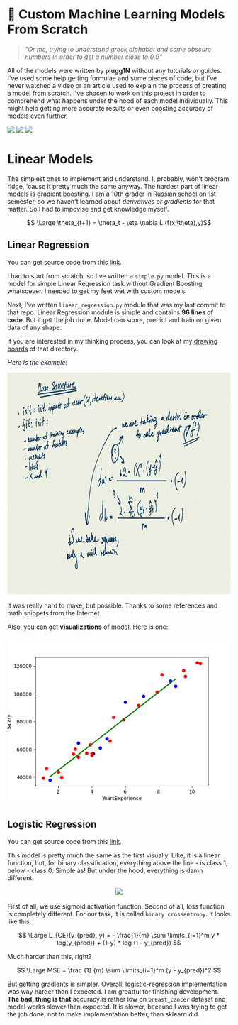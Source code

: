 # 💎 Custom Machine Learning Models From Scratch

> *"Or me, trying to understand greek alphabet and some obscure numbers in order to get a number close to 0.9"*

All of the models were written by **plugg1N** without any tutorials or guides. I've used some help getting formulae and some pieces of code, but I've never
watched a video or an article used to explain the process of creating a model from scratch. I've chosen to work on this project in order to comprehend
what happens under the hood of each model individually. This might help getting more accurate results or even boosting accuracy of models even further.

<p align="left">
<img src="https://img.shields.io/badge/PYTHON-black?style=for-the-badge&logo=python&logoColor=gold"/>
<img src="https://img.shields.io/badge/sklearn-black?style=for-the-badge&logo=scikitlearn&logoColor=gold"/>
<img src="https://img.shields.io/badge/JUPYTER-black?style=for-the-badge&logo=jupyter&logoColor=gold"/> </p>



# Linear Models

The simplest ones to implement and understand. I, probably, won't program ridge, 'cause it pretty much the same anyway. The hardest part of linear models is gradient boosting.
I am a 10th grader in Russian school on 1st semester, so we haven't learned about *derivatives or gradients* for that matter. So I had to impovise and get knowledge myself.

$$ \Large \theta_{t+1} = \theta_t - \eta \nabla L (f(x;\theta),y)$$

## Linear Regression

You can get source code from this [link](https://github.com/plugg1N/custom-ml-models/tree/main/linear-regression).

I had to start from scratch, so I've written a `simple.py` model. This is a model for simple Linear Regression task without Gradient Boosting whatsoever.
I needed to get my feet wet with custom models.

Next, I've written `linear_regression.py` module that was my last commit to that repo. Linear Regression module is simple and contains **96 lines of code**.
But it get the job done. Model can score, predict and train on given data of any shape.

If you are interested in my thinking process, you can look at my [drawing boards](https://github.com/plugg1N/custom-ml-models/tree/main/linear-regression/drawing-boards) of that directory.

*Here is the example:*

<img src="https://github.com/plugg1N/custom-ml-models/blob/main/linear-regression/drawing-boards/class_setup_%26_gradients.png" width=1280 height=500>

It was really hard to make, but possible. Thanks to some references and math snippets from the Internet.

Also, you can get **visualizations** of model. Here is one:

<p align="center"><img src="https://github.com/plugg1N/custom-ml-models/blob/main/linear-regression/visualizations/salary_data_visual.png"></p>


## Logistic Regression

You can get source code from this [link](https://github.com/plugg1N/custom-ml-models/tree/main/logistic-regression).

This model is pretty much the same as the first visually. Like, it is a linear function, but, for binary classification,
everything above the line - is class 1, below - class 0. Simple as! But under the hood, everything is damn different.

<p align="center"> <img src="https://1394217531-files.gitbook.io/~/files/v0/b/gitbook-legacy-files/o/assets%2F-LvBP1svpACTB1R1x_U4%2F-Lw70vAIGPfRR1AjprLi%2F-LwAVc1EdfmPMge5dlYC%2Fimage.png?alt=media&token=d72e3231-0d64-4bb7-9e4c-20577940763d"> </p>

First of all, we use sigmoid activation function. Second of all, loss function is completely different. For our task, it is called `binary crossentropy`. It looks like this:

$$ \Large L_{CE}(y_{pred}, y) = - \frac{1}{m} \sum \limits_{i=1}^m y * log(y_{pred}) + (1-y) * log (1 - y_{pred}) $$

Much harder than this, right?

$$ \Large MSE = \frac {1} {m} \sum \limits_{i=1}^m (y - y_{pred})^2  $$

But getting gradients is simpler. Overall, logistic-regression implementation was way harder than I expected. I am greatful for finishing development. **The bad, thing is that**
accuracy is rather low on `breast_cancer` dataset and model works slower than expected. It is slower, because I was trying to get the job done, not to make
implementation better, than sklearn did.


